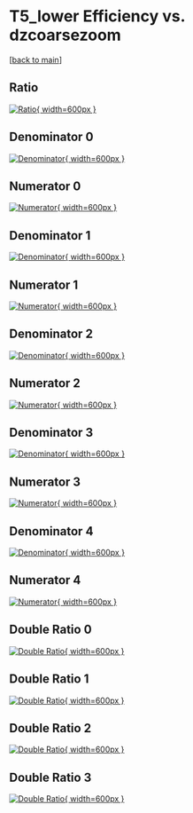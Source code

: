 # T5_lower Efficiency vs. dzcoarsezoom

[[back to main](./)]



## Ratio

[![Ratio](../mtv/var/T5_lower_loweta_211_0_eff_dzcoarsezoom.png){ width=600px }](../mtv/var/T5_lower_loweta_211_0_eff_dzcoarsezoom.pdf)

## Denominator 0

[![Denominator](../mtv/den/T5_lower_loweta_211_0_eff_dzcoarsezoom_den0.png){ width=600px }](../mtv/den/T5_lower_loweta_211_0_eff_dzcoarsezoom_den0.pdf)

## Numerator 0

[![Numerator](../mtv/num/T5_lower_loweta_211_0_eff_dzcoarsezoom_num0.png){ width=600px }](../mtv/num/T5_lower_loweta_211_0_eff_dzcoarsezoom_num0.pdf)

## Denominator 1

[![Denominator](../mtv/den/T5_lower_loweta_211_0_eff_dzcoarsezoom_den1.png){ width=600px }](../mtv/den/T5_lower_loweta_211_0_eff_dzcoarsezoom_den1.pdf)

## Numerator 1

[![Numerator](../mtv/num/T5_lower_loweta_211_0_eff_dzcoarsezoom_num1.png){ width=600px }](../mtv/num/T5_lower_loweta_211_0_eff_dzcoarsezoom_num1.pdf)

## Denominator 2

[![Denominator](../mtv/den/T5_lower_loweta_211_0_eff_dzcoarsezoom_den2.png){ width=600px }](../mtv/den/T5_lower_loweta_211_0_eff_dzcoarsezoom_den2.pdf)

## Numerator 2

[![Numerator](../mtv/num/T5_lower_loweta_211_0_eff_dzcoarsezoom_num2.png){ width=600px }](../mtv/num/T5_lower_loweta_211_0_eff_dzcoarsezoom_num2.pdf)

## Denominator 3

[![Denominator](../mtv/den/T5_lower_loweta_211_0_eff_dzcoarsezoom_den3.png){ width=600px }](../mtv/den/T5_lower_loweta_211_0_eff_dzcoarsezoom_den3.pdf)

## Numerator 3

[![Numerator](../mtv/num/T5_lower_loweta_211_0_eff_dzcoarsezoom_num3.png){ width=600px }](../mtv/num/T5_lower_loweta_211_0_eff_dzcoarsezoom_num3.pdf)

## Denominator 4

[![Denominator](../mtv/den/T5_lower_loweta_211_0_eff_dzcoarsezoom_den4.png){ width=600px }](../mtv/den/T5_lower_loweta_211_0_eff_dzcoarsezoom_den4.pdf)

## Numerator 4

[![Numerator](../mtv/num/T5_lower_loweta_211_0_eff_dzcoarsezoom_num4.png){ width=600px }](../mtv/num/T5_lower_loweta_211_0_eff_dzcoarsezoom_num4.pdf)

## Double Ratio 0

[![Double Ratio](../mtv/ratio/T5_lower_loweta_211_0_eff_dzcoarsezoom_ratio0.png){ width=600px }](../mtv/ratio/T5_lower_loweta_211_0_eff_dzcoarsezoom_ratio0.pdf)

## Double Ratio 1

[![Double Ratio](../mtv/ratio/T5_lower_loweta_211_0_eff_dzcoarsezoom_ratio1.png){ width=600px }](../mtv/ratio/T5_lower_loweta_211_0_eff_dzcoarsezoom_ratio1.pdf)

## Double Ratio 2

[![Double Ratio](../mtv/ratio/T5_lower_loweta_211_0_eff_dzcoarsezoom_ratio2.png){ width=600px }](../mtv/ratio/T5_lower_loweta_211_0_eff_dzcoarsezoom_ratio2.pdf)

## Double Ratio 3

[![Double Ratio](../mtv/ratio/T5_lower_loweta_211_0_eff_dzcoarsezoom_ratio3.png){ width=600px }](../mtv/ratio/T5_lower_loweta_211_0_eff_dzcoarsezoom_ratio3.pdf)

